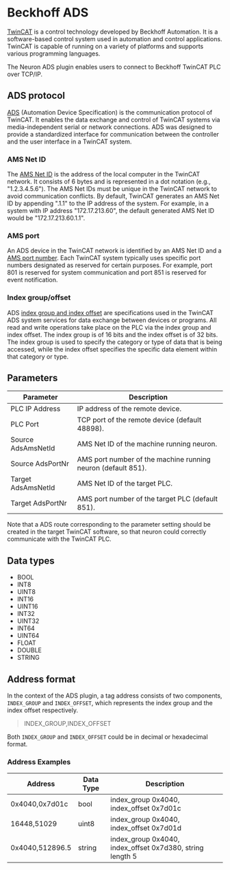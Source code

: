 # Beckhoff ADS

[TwinCAT] is a control technology developed by Beckhoff Automation. It is a
software-based control system used in automation and control applications.
TwinCAT is capable of running on a variety of platforms and supports various
programming languages.

The Neuron ADS plugin enables users to connect to Beckhoff TwinCAT PLC over
TCP/IP.

## ADS protocol

[ADS] (Automation Device Specification) is the communication protocol of
TwinCAT. It enables the data exchange and control of TwinCAT systems via
media-independent serial or network connections. ADS was designed to provide a
standardized interface for communication between the controller and the user
interface in a TwinCAT system.

### AMS Net ID

The [AMS Net ID] is the address of the local computer in the TwinCAT network.
It consists of 6 bytes and is represented in a dot notation (e.g., "1.2.3.4.5.6").
The AMS Net IDs must be unique in the TwinCAT network to avoid communication
conflicts. By default, TwinCAT generates an AMS Net ID by appending ".1.1" to
the IP address of the system. For example, in a system with IP address
"172.17.213.60", the default generated AMS Net ID would be "172.17.213.60.1.1".

### AMS port

An ADS device in the TwinCAT network is identified by an AMS Net ID and a
[AMS port number]. Each TwinCAT system typically uses specific port numbers
designated as reserved for certain purposes. For example, port 801 is reserved
for system communication and port 851 is reserved for event notification.

### Index group/offset

ADS [index group and index offset] are specifications used in the TwinCAT ADS
system services for data exchange between devices or programs. All read and
write operations take place on the PLC via the index group and index offset.
The index group is of 16 bits and the index offset is of 32 bits.
The index group is used to specify the category or type of data that is being
accessed, while the index offset specifies the specific data element within that
category or type.

## Parameters

| Parameter          | Description                                                  |
| ------------------ | ------------------------------------------------------------ |
| PLC IP Address     | IP address of the remote device.                             |
| PLC Port           | TCP port of the remote device (default 48898).               |
| Source AdsAmsNetId | AMS Net ID of the machine running neuron.                    |
| Source AdsPortNr   | AMS port number of the machine running neuron (default 851). |
| Target AdsAmsNetId | AMS Net ID of the target PLC.                                |
| Target AdsPortNr   | AMS port number of the target PLC (default 851).             |

Note that a ADS route corresponding to the parameter setting should be created
in the target TwinCAT software, so that neuron could correctly communicate with
the TwinCAT PLC.

## Data types

* BOOL
* INT8
* UINT8
* INT16
* UINT16
* INT32
* UINT32
* INT64
* UINT64
* FLOAT
* DOUBLE
* STRING

## Address format

In the context of the ADS plugin, a tag address consists of two components,
`INDEX_GROUP` and `INDEX_OFFSET`, which represents the index group and the
index offset respectively.

> INDEX_GROUP,INDEX_OFFSET</span>

Both `INDEX_GROUP` and `INDEX_OFFSET` could be in decimal or hexadecimal format.

### Address Examples

| Address         | Data Type          | Description                                               |
| --------------- | ------------------ | --------------------------------------------------------- |
| 0x4040,0x7d01c  | bool               | index_group 0x4040, index_offset 0x7d01c                  |
| 16448,51029     | uint8              | index_group 0x4040, index_offset 0x7d01d                  |
| 0x4040,512896.5 | string             | index_group 0x4040, index_offset 0x7d380, string length 5 |


[TwinCAT]: https://www.beckhoff.com/en-us/products/automation/twincat/
[ADS]: https://infosys.beckhoff.com/english.php?content=../content/1033/tcadscommon/12440276875.html
[AMS Net ID]: https://infosys.beckhoff.com/english.php?content=../content/1033/tc3_userinterface/3813966475.html
[AMS port number]: https://infosys.beckhoff.com/english.php?content=../content/1033/tcplclib_tc2_system/31064331.html
[index group and index offset]: https://infosys.beckhoff.com/english.php?content=../content/1033/tcadscommon/12495372427.html
